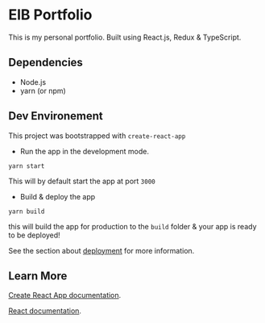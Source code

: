 # ElB Portfolio

This is my personal portfolio. Built using React.js, Redux & TypeScript.

## Dependencies

- Node.js
- yarn (or npm)

## Dev Environement

This project was bootstrapped with `create-react-app`

- Run the app in the development mode.

```lang-none
yarn start
```

This will by default start the app at port `3000`

- Build & deploy the app

```lang-none
yarn build
```

this will build the app for production to the `build` folder & your app is ready to be deployed!

See the section about [deployment](https://facebook.github.io/create-react-app/docs/deployment) for more information.

## Learn More

[Create React App documentation](https://facebook.github.io/create-react-app/docs/getting-started).

[React documentation](https://reactjs.org/).
